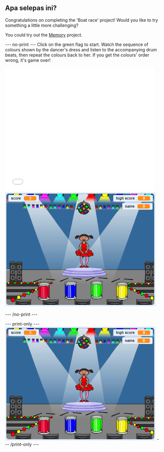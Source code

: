 ## Apa selepas ini?

Congratulations on completing the 'Boat race' project! Would you like to try something a little more challenging?

You could try out the [Memory](https://projects.raspberrypi.org/en/projects/memory?utm_source=pathway&utm_medium=whatnext&utm_campaign=projects) project.

\--- no-print \--- Click on the green flag to start. Watch the sequence of colours shown by the dancer's dress and listen to the accompanying drum beats, then repeat the colours back to her. If you get the colours' order wrong, it's game over!

<div class="scratch-preview">
  <iframe allowtransparency="true" width="485" height="402" src="//scratch.mit.edu/projects/embed/284452634/?autostart=false" frameborder="0" allowfullscreen scrolling="no" mark="crwd-mark"></iframe> <img src="images/memory-screenshot.png" />
</div>

\--- /no-print \---

\--- print-only \--- ![screenshot of finished game](images/memory-screenshot.png) \--- /print-only \---